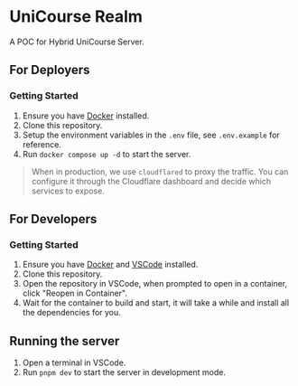 # UniCourse Realm

A POC for Hybrid UniCourse Server.

## For Deployers

### Getting Started

1. Ensure you have [Docker](https://www.docker.com/) installed.
2. Clone this repository.
3. Setup the environment variables in the `.env` file, see `.env.example` for reference.
4. Run `docker compose up -d` to start the server.

> When in production, we use `cloudflared` to proxy the traffic.
> You can configure it through the Cloudflare dashboard and decide which services to expose.

## For Developers

### Getting Started

1. Ensure you have [Docker](https://www.docker.com/) and [VSCode](https://code.visualstudio.com/) installed.
2. Clone this repository.
3. Open the repository in VSCode, when prompted to open in a container, click "Reopen in Container".
4. Wait for the container to build and start, it will take a while and install all the dependencies for you.

## Running the server

1. Open a terminal in VSCode.
2. Run `pnpm dev` to start the server in development mode.
